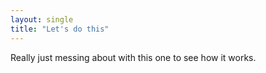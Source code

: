 ```yaml
---
layout: single
title: "Let's do this"
---
```


Really just messing about with this one to see how it works. 

